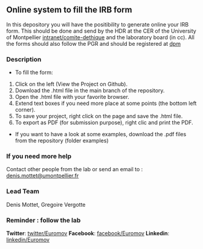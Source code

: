 ## Online system to fill the IRB form

In this depository you will have the positibility to generate online your IRB form. This should be done and send by the HDR at the CER of the University of Montpellier [intranet/comite-dethique](https://cas.umontpellier.fr/cas/login?service=https://intranet.umontpellier.fr/comite-dethique-de-la-recherche/) and the laboratory board (in cc). All the forms should also follow the PGR and should be registered at [dpm](https://dmp.opidor.fr)

### Description

- To fill the form:
1. Click on the left (View the Project on Github).
2. Download the .html file in the main branch of the repository. 
3. Open the .html file with your favorite browser.
4. Extend text boxes if you need more place at some points (the bottom left corner).
5. To save your project, right click on the page and save the .html file. 
6. To export as PDF (for submission purpose), right clic and print the PDF.

- If you want to have a look at some examples, download the .pdf files from the repository (folder examples)

### If you need more help
Contact other people from the lab or send an email to : denis.mottet@umontpellier.fr

### Lead Team
Denis Mottet, Gregoire Vergotte

### Reminder : follow the lab

**Twitter**: [twitter/Euromov](https://twitter.com/EuroMov)
**Facebook**: [facebook/Euromov](https://www.facebook.com/EuroMov)
**Linkedin**: [linkedin/Euromov](https://www.linkedin.com/company/euromov-digital-health-in-motion/)





<!---
## Welcome to GitHub webpages

You can use the [editor on GitHub](https://github.com/smonterohdz/smonterohdz.github.io/edit/main/index.md) to maintain and preview the content for your website in Markdown files.


### Markdown

Markdown is a lightweight and easy-to-use syntax for styling your writing. It includes conventions for

```markdown
Syntax highlighted code block

# Header 1
## Header 2
### Header 3

- Bulleted
- List

1. Numbered
2. List

**Bold** and _Italic_ and `Code` text

[Link](url) and ![Image](src)
```

For more details see [Basic writing and formatting syntax](https://docs.github.com/en/github/writing-on-github/getting-started-with-writing-and-formatting-on-github/basic-writing-and-formatting-syntax).

### Jekyll Themes

Your Pages site will use the layout and styles from the Jekyll theme you have selected in your [repository settings](https://github.com/smonterohdz/smonterohdz.github.io/settings/pages). The name of this theme is saved in the Jekyll `_config.yml` configuration file.

### Support or Contact

Having trouble with Pages? Check out our [documentation](https://docs.github.com/categories/github-pages-basics/) or [contact support](https://support.github.com/contact) and we’ll help you sort it out.
-->
